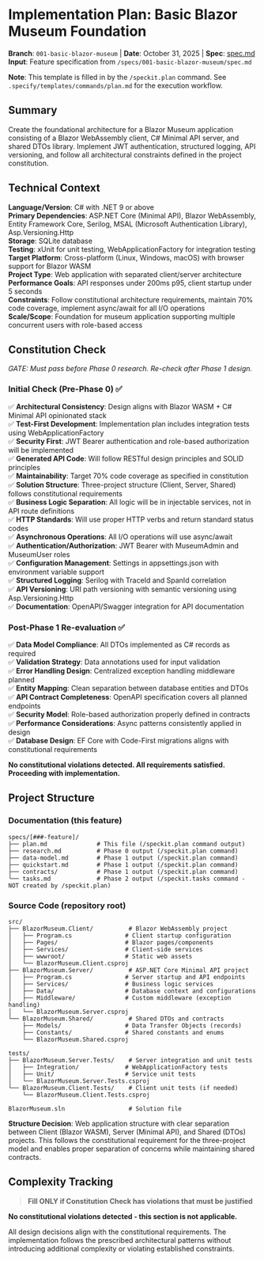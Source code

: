 # Implementation Plan: Basic Blazor Museum Foundation

**Branch**: `001-basic-blazor-museum` | **Date**: October 31, 2025 | **Spec**: [spec.md](./spec.md)
**Input**: Feature specification from `/specs/001-basic-blazor-museum/spec.md`

**Note**: This template is filled in by the `/speckit.plan` command. See `.specify/templates/commands/plan.md` for the execution workflow.

## Summary

Create the foundational architecture for a Blazor Museum application consisting of a Blazor WebAssembly client, C# Minimal API server, and shared DTOs library. Implement JWT authentication, structured logging, API versioning, and follow all architectural constraints defined in the project constitution.

## Technical Context

**Language/Version**: C# with .NET 9 or above  
**Primary Dependencies**: ASP.NET Core (Minimal API), Blazor WebAssembly, Entity Framework Core, Serilog, MSAL (Microsoft Authentication Library), Asp.Versioning.Http  
**Storage**: SQLite database  
**Testing**: xUnit for unit testing, WebApplicationFactory for integration testing  
**Target Platform**: Cross-platform (Linux, Windows, macOS) with browser support for Blazor WASM  
**Project Type**: Web application with separated client/server architecture  
**Performance Goals**: API responses under 200ms p95, client startup under 5 seconds  
**Constraints**: Follow constitutional architecture requirements, maintain 70% code coverage, implement async/await for all I/O operations  
**Scale/Scope**: Foundation for museum application supporting multiple concurrent users with role-based access

## Constitution Check

*GATE: Must pass before Phase 0 research. Re-check after Phase 1 design.*

### Initial Check (Pre-Phase 0) ✅
✅ **Architectural Consistency**: Design aligns with Blazor WASM + C# Minimal API opinionated stack  
✅ **Test-First Development**: Implementation plan includes integration tests using WebApplicationFactory  
✅ **Security First**: JWT Bearer authentication and role-based authorization will be implemented  
✅ **Generated API Code**: Will follow RESTful design principles and SOLID principles  
✅ **Maintainability**: Target 70% code coverage as specified in constitution  
✅ **Solution Structure**: Three-project structure (Client, Server, Shared) follows constitutional requirements  
✅ **Business Logic Separation**: All logic will be in injectable services, not in API route definitions  
✅ **HTTP Standards**: Will use proper HTTP verbs and return standard status codes  
✅ **Asynchronous Operations**: All I/O operations will use async/await  
✅ **Authentication/Authorization**: JWT Bearer with MuseumAdmin and MuseumUser roles  
✅ **Configuration Management**: Settings in appsettings.json with environment variable support  
✅ **Structured Logging**: Serilog with TraceId and SpanId correlation  
✅ **API Versioning**: URI path versioning with semantic versioning using Asp.Versioning.Http  
✅ **Documentation**: OpenAPI/Swagger integration for API documentation

### Post-Phase 1 Re-evaluation ✅
✅ **Data Model Compliance**: All DTOs implemented as C# records as required  
✅ **Validation Strategy**: Data annotations used for input validation  
✅ **Error Handling Design**: Centralized exception handling middleware planned  
✅ **Entity Mapping**: Clean separation between database entities and DTOs  
✅ **API Contract Completeness**: OpenAPI specification covers all planned endpoints  
✅ **Security Model**: Role-based authorization properly defined in contracts  
✅ **Performance Considerations**: Async patterns consistently applied in design  
✅ **Database Design**: EF Core with Code-First migrations aligns with constitutional requirements

**No constitutional violations detected. All requirements satisfied. Proceeding with implementation.**

## Project Structure

### Documentation (this feature)

```text
specs/[###-feature]/
├── plan.md              # This file (/speckit.plan command output)
├── research.md          # Phase 0 output (/speckit.plan command)
├── data-model.md        # Phase 1 output (/speckit.plan command)
├── quickstart.md        # Phase 1 output (/speckit.plan command)
├── contracts/           # Phase 1 output (/speckit.plan command)
└── tasks.md             # Phase 2 output (/speckit.tasks command - NOT created by /speckit.plan)
```

### Source Code (repository root)

```text
src/
├── BlazorMuseum.Client/          # Blazor WebAssembly project
│   ├── Program.cs               # Client startup configuration
│   ├── Pages/                   # Blazor pages/components
│   ├── Services/                # Client-side services
│   ├── wwwroot/                 # Static web assets
│   └── BlazorMuseum.Client.csproj
├── BlazorMuseum.Server/          # ASP.NET Core Minimal API project
│   ├── Program.cs               # Server startup and API endpoints
│   ├── Services/                # Business logic services
│   ├── Data/                    # Database context and configurations
│   ├── Middleware/              # Custom middleware (exception handling)
│   └── BlazorMuseum.Server.csproj
└── BlazorMuseum.Shared/          # Shared DTOs and contracts
    ├── Models/                  # Data Transfer Objects (records)
    ├── Constants/               # Shared constants and enums
    └── BlazorMuseum.Shared.csproj

tests/
├── BlazorMuseum.Server.Tests/    # Server integration and unit tests
│   ├── Integration/             # WebApplicationFactory tests
│   ├── Unit/                    # Service unit tests
│   └── BlazorMuseum.Server.Tests.csproj
└── BlazorMuseum.Client.Tests/    # Client unit tests (if needed)
    └── BlazorMuseum.Client.Tests.csproj

BlazorMuseum.sln                  # Solution file
```

**Structure Decision**: Web application structure with clear separation between Client (Blazor WASM), Server (Minimal API), and Shared (DTOs) projects. This follows the constitutional requirement for the three-project model and enables proper separation of concerns while maintaining shared contracts.

## Complexity Tracking

> **Fill ONLY if Constitution Check has violations that must be justified**

**No constitutional violations detected - this section is not applicable.**

All design decisions align with the constitutional requirements. The implementation follows the prescribed architectural patterns without introducing additional complexity or violating established constraints.
